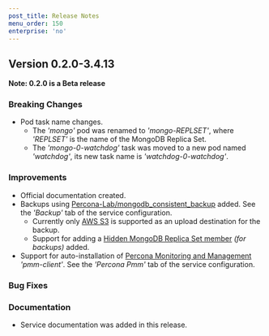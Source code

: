 ```yaml
---
post_title: Release Notes
menu_order: 150
enterprise: 'no'
---
```


## Version 0.2.0-3.4.13

**Note: 0.2.0 is a Beta release**

### Breaking Changes
- Pod task name changes.
  - The *'mongo'* pod was renamed to *'mongo-REPLSET'*, where *'REPLSET'* is the name of the MongoDB Replica Set.
  - The *'mongo-0-watchdog'* task was moved to a new pod named *'watchdog'*, its new task name is *'watchdog-0-watchdog'*.

### Improvements
- Official documentation created.
- Backups using [Percona-Lab/mongodb_consistent_backup](https://github.com/Percona-Lab/mongodb_consistent_backup) added. See the *'Backup'* tab of the service configuration.
  - Currently only [AWS S3](https://aws.amazon.com/s3/) is supported as an upload destination for the backup.
  - Support for adding a [Hidden MongoDB Replica Set member](https://docs.mongodb.com/manual/core/replica-set-hidden-member/) *(for backups)* added.
- Support for auto-installation of [Percona Monitoring and Management](https://www.percona.com/software/database-tools/percona-monitoring-and-management) *'pmm-client'*. See the *'Percona Pmm'* tab of the service configuration.

### Bug Fixes

### Documentation
- Service documentation was added in this release.
